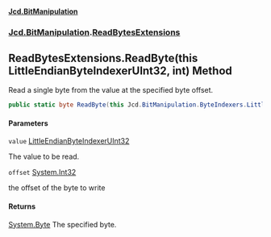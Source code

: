 #### [Jcd.BitManipulation](index.md 'index')
### [Jcd.BitManipulation](Jcd.BitManipulation.md 'Jcd.BitManipulation').[ReadBytesExtensions](Jcd.BitManipulation.ReadBytesExtensions.md 'Jcd.BitManipulation.ReadBytesExtensions')

## ReadBytesExtensions.ReadByte(this LittleEndianByteIndexerUInt32, int) Method

Read a single byte from the value at the specified byte offset.

```csharp
public static byte ReadByte(this Jcd.BitManipulation.ByteIndexers.LittleEndianByteIndexerUInt32 value, int offset);
```
#### Parameters

<a name='Jcd.BitManipulation.ReadBytesExtensions.ReadByte(thisJcd.BitManipulation.ByteIndexers.LittleEndianByteIndexerUInt32,int).value'></a>

`value` [LittleEndianByteIndexerUInt32](Jcd.BitManipulation.ByteIndexers.LittleEndianByteIndexerUInt32.md 'Jcd.BitManipulation.ByteIndexers.LittleEndianByteIndexerUInt32')

The value to be read.

<a name='Jcd.BitManipulation.ReadBytesExtensions.ReadByte(thisJcd.BitManipulation.ByteIndexers.LittleEndianByteIndexerUInt32,int).offset'></a>

`offset` [System.Int32](https://docs.microsoft.com/en-us/dotnet/api/System.Int32 'System.Int32')

the offset of the byte to write

#### Returns
[System.Byte](https://docs.microsoft.com/en-us/dotnet/api/System.Byte 'System.Byte')
The specified byte.